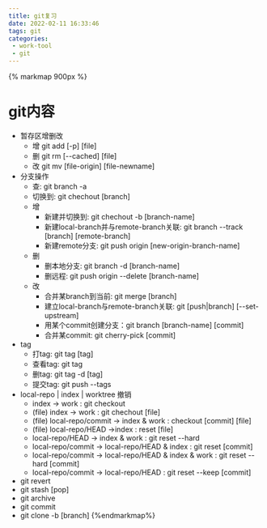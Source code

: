 ```yaml
---
title: git复习
date: 2022-02-11 16:33:46
tags: git
categories:
 - work-tool
 - git
---
```

{% markmap 900px %}
# git内容

- 暂存区增删改
  - 增 git add [-p] [file]
  - 删 git rm [--cached] [file]
  - 改 git mv [file-origin] [file-newname]
- 分支操作
  - 查: git branch -a
  - 切换到: git chechout [branch]
  - 增
    - 新建并切换到: git chechout -b [branch-name]
    - 新建local-branch并与remote-branch关联: git branch --track [branch] [remote-branch]
    - 新建remote分支: git push origin [new-origin-branch-name]
  - 删
    - 删本地分支: git branch -d [branch-name]
    - 删远程: git push origin --delete [branch-name]
  - 改
    - 合并某branch到当前: git merge [branch]
    - 建立local-branch与remote-branch关联: git [push|branch] [--set-upstream]
    - 用某个commit创建分支：git branch [branch-name] [commit]
    - 合并某commit: git cherry-pick [commit]
- tag
  - 打tag: git tag [tag]
  - 查看tag: git tag
  - 删tag: git tag -d [tag]
  - 提交tag: git push --tags
- local-repo | index | worktree 撤销
  - index -> work : git checkout
  - (file) index -> work : git chechout [file]
  - (file) local-repo/commit -> index & work : checkout [commit] [file]
  - (file) local-repo/HEAD ->index : reset [file]
  - local-repo/HEAD -> index & work : git reset --hard
  - local-repo/commit -> local-repo/HEAD & index : git reset [commit]
  - local-repo/commit -> local-repo/HEAD & index & work : git reset --hard [commit]
  - local-repo/commit -> local-repo/HEAD : git reset --keep [commit]
- git revert
- git stash [pop]
- git archive
- git commit
- git clone -b [branch]
{%endmarkmap%}
